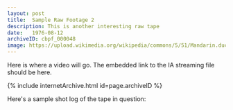 ```yaml
---
layout: post
title:  Sample Raw Footage 2
description: This is another interesting raw tape
date:   1976-08-12
archiveID: cbpf_000048
image: https://upload.wikimedia.org/wikipedia/commons/5/51/Mandarin.duck.arp.jpg
---
```

Here is where a video will go. The embedded link to the IA streaming file should be here.
<div class="container">
  <div class="row">
    <div class="col-sm-12 text-center">
      {% include internetArchive.html id=page.archiveID %}
    </div>
  </div>
  <p>Here's a sample shot log of the tape in question:</p>

  <div class="row">
    <div class="col-sm-12 text-center">
      <object height="1000" style="width: 70%" data="{{ site.baseurl }}/assets/pdfs/log-sample.pdf" type='application/pdf'></object>
    <!-- <object style="width: 70%; height: 100%" data="{{ site.baseurl }}/assets/pdfs/log-sample.pdf" type='application/pdf'></object> -->
    </div>
  </div>

</div>
